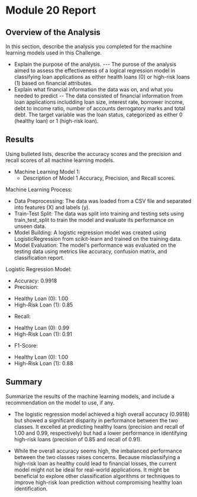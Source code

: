 # Module 20 Report 

## Overview of the Analysis

In this section, describe the analysis you completed for the machine learning models used in this Challenge. 

* Explain the purpose of the analysis. --- The purose of the analysis aimed to assess the effectiveness of a logical regression model in classifying loan applications as either health loans (0) or high-risk loans (1) based on financial attributes.
* Explain what financial information the data was on, and what you needed to predict -- The data consisted of financial information from loan applications includding loan size, interest rate, borrower income, debt to income ratio, number of accounts derrogatory marks and total debt. The target variable was the loan status, categorized as either 0 (healthy loan) or 1 (high-risk loan).

## Results

Using bulleted lists, describe the accuracy scores and the precision and recall scores of all machine learning models.

* Machine Learning Model 1:
    * Description of Model 1 Accuracy, Precision, and Recall scores.

Machine Learning Process:

* Data Preprocessing: The data was loaded from a CSV file and separated into features (X) and labels (y).
* Train-Test Split: The data was split into training and testing sets using train_test_split to train the model and evaluate its performance on unseen data.
* Model Building: A logistic regression model was created using LogisticRegression from scikit-learn and trained on the training data.
* Model Evaluation: The model's performance was evaluated on the testing data using metrics like accuracy, confusion matrix, and classification report.

Logistic Regression Model:

* Accuracy: 0.9918
* Precision:
- Healthy Loan (0): 1.00
- High-Risk Loan (1): 0.85
* Recall:
- Healthy Loan (0): 0.99
- High-Risk Loan (1): 0.91
* F1-Score:
- Healthy Loan (0): 1.00
- High-Risk Loan (1): 0.88

## Summary

Summarize the results of the machine learning models, and include a recommendation on the model to use, if any. 
- The logistic regression model achieved a high overall accuracy (0.9918) but showed a significant disparity in performance between the two classes. It excelled at predicting healthy loans (precision and recall of 1.00 and 0.99, respectively) but had a lower performance in identifying high-risk loans (precision of 0.85 and recall of 0.91).

- While the overall accuracy seems high, the imbalanced performance between the two classes raises concerns. Because misclassifying a high-risk loan as healthy could lead to financial losses, the current model might not be ideal for real-world applications. It might be beneficial to explore other classification algorithms or techniques to improve high-risk loan prediction without compromising healthy loan identification.
